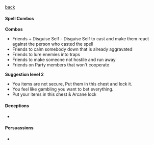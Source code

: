 [back](../Character.md)

#### Spell Combos

__Combos__
- Friends + Disguise Self - Disguise Self to cast and make them react against the person who casted the spell
- Friends to calm somebody down that is already aggravated
- Friends to lure enemies into traps
- Friends to make someone not hostile and run away
- Friends on Party members that won't cooperate

__Suggestion level 2__
- You items are not secure, Put them in this chest and lock it.
- You feel like gambling you want to bet everything.
- Put your items in this chest & Arcane lock
  
#### Deceptions
-

#### Persuassions
- 
